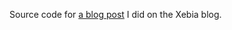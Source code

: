 Source code for [a blog post](http://blog.xebia.com/2015/10/31/android-config-override-and-large-text/) I did on the Xebia blog.
